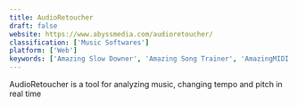 ```yaml
---
title: AudioRetoucher
draft: false 
website: https://www.abyssmedia.com/audioretoucher/
classification: ['Music Softwares']
platform: ['Web']
keywords: ['Amazing Slow Downer', 'Amazing Song Trainer', 'AmazingMIDI', 'AnthemScore', 'Audacity', 'Audiveris', 'Chord Generator', 'GUITAA', 'MuDic', 'MusicTrans', 'Neuratron AudioScore', 'Sonal', 'Sonic Visualiser', 'Stringed 2', 'Transcribe', 'Tune Transcriber', 'WIDI Recognition System', 'ZynAddSubFX']
---
```

AudioRetoucher is a tool for analyzing music, changing tempo and pitch in real time